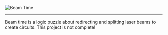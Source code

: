 <img src="https://github.com/user-attachments/assets/09fc2eec-8357-485d-b490-ead37e88843f" alt="Beam Time" align="center" />

---

Beam time is a logic puzzle about redirecting and splitting laser beams to create circuits.
This project is not complete!
